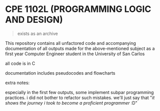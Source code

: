 # CPE 1102L (PROGRAMMING LOGIC AND DESIGN)
> exists as an archive

This repository contains all unfactored code and accompanying documentation of all outputs made for the above-mentioned subject as a first year Computer Engineer student in the University of San Carlos

all code is in C

documentation includes pseudocodes and flowcharts



extra notes:

especially in the first few outputs, some implement subpar programming practices. i did not bother to refactor such mistakes. we'll just say that "_it shows the journey i took to become a proficient programmer_ :D"
